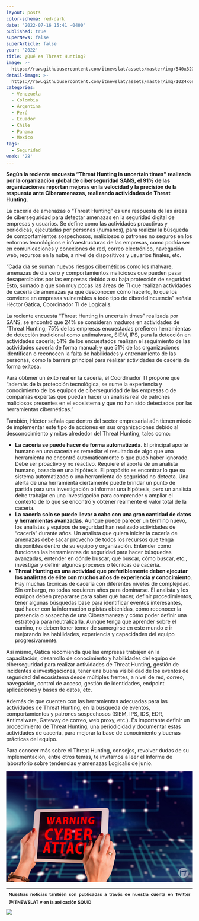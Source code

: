 ```yaml
---
layout: posts
color-schema: red-dark
date: '2022-07-16 15:41 -0400'
published: true
superNews: false
superArticle: false
year: '2022'
title: ¿Qué es Threat Hunting?
image: >-
  https://raw.githubusercontent.com/itnewslat/assets/master/img/540x320/warning-ciberataque-p.jpg
detail-image: >-
  https://raw.githubusercontent.com/itnewslat/assets/master/img/1024x680/warning-ciberataque-g.jpg
categories:
  - Venezuela
  - Colombia
  - Argentina
  - Perú
  - Ecuador
  - Chile
  - Panama
  - Mexico
tags:
  - Seguridad
week: '28'
---
```

**Según la reciente encuesta “Threat Hunting in uncertain times” realizada por la organización global de ciberseguridad SANS, el 91% de las organizaciones reportan mejoras en la velocidad y la precisión de la respuesta ante Ciberamenazas, realizando actividades de Threat Hunting.**

La cacería de amenazas o “Threat Hunting” es una respuesta de las áreas de ciberseguridad para detectar amenazas en la seguridad digital de empresas y usuarios. Se define como las actividades proactivas y periódicas, ejecutadas por personas (humanos), para realizar la búsqueda de comportamientos sospechosos, maliciosos o patrones no seguros en los entornos tecnológicos e infraestructuras de las empresas, como podría ser en comunicaciones y conexiones de red, correo electrónico, navegación web, recursos en la nube, a nivel de dispositivos y usuarios finales, etc.

“Cada día se suman nuevos riesgos cibernéticos como los malware, amenazas de día cero y comportamientos maliciosos que pueden pasar desapercibidos por las empresas debido a su baja protección de seguridad. Esto, sumado a que son muy pocas las áreas de TI que realizan actividades de cacería de amenazas ya que desconocen cómo hacerlo, lo que los convierte en empresas vulnerables a todo tipo de ciberdelincuencia” señala Héctor Gática, Coordinador TI de Logicalis.

La reciente encuesta “Threat Hunting in uncertain times” realizada por SANS, se encontró que 24% se consideran maduros en actividades de “Threat Hunting; 75% de las empresas encuestadas prefieren herramientas de detección tradicional como antimalware, SIEM, IPS, para la detección en actividades cacería; 51% de los encuestados realizan el seguimiento de las actividades cacería de forma manual; y que 51% de las organizaciones identifican o reconocen la falta de habilidades y entrenamiento de las personas, como la barrera principal para realizar actividades de cacería de forma exitosa.

Para obtener un éxito real en la cacería, el Coordinador TI propone que “además de la protección tecnológica, se sume la experiencia y conocimiento de los equipos de ciberseguridad de las empresas o de compañías expertas que puedan hacer un análisis real de patrones maliciosos presentes en el ecosistema y que no han sido detectados por las herramientas cibernéticas.”

También, Héctor señala que dentro del sector empresarial aún tienen miedo de implementar este tipo de acciones en sus organizaciones debido al desconocimiento y mitos alrededor del Threat Hunting, tales como:

- **La cacería se puede hacer de forma automatizada**. El principal aporte humano en una cacería es remediar el resultado de algo que una herramienta no encontró automáticamente o que pudo haber ignorado. Debe ser proactivo y no reactivo. Requiere el aporte de un analista humano, basado en una hipótesis. El propósito es encontrar lo que su sistema automatizado o una herramienta de seguridad no detecta. Una alerta de una herramienta ciertamente puede brindar un punto de partida para una investigación o informar una hipótesis, pero un analista debe trabajar en una investigación para comprender y ampliar el contexto de lo que se encontró y obtener realmente el valor total de la cacería. 
- **La cacería solo se puede llevar a cabo con una gran cantidad de datos y herramientas avanzadas**. Aunque puede parecer un término nuevo, los analistas y equipos de seguridad han realizado actividades de “cacería” durante años. Un analista que quiera iniciar la cacería de amenazas debe sacar provecho de todos los recursos que tenga disponibles dentro de su equipo y organización. Entender cómo funcionan las herramientas de seguridad para hacer búsquedas avanzadas, entender en dónde buscar, qué buscar, cómo buscar, etc., investigar y definir algunos procesos o técnicas de cacería.
- **Threat Hunting es una actividad que preferiblemente deben ejecutar los analistas de élite con muchos años de experiencia y conocimiento**. Hay muchas técnicas de cacería con diferentes niveles de complejidad. Sin embargo, no todas requieren años para dominarse. El analista y los equipos deben prepararse para saber qué hacer, definir procedimientos, tener algunas búsquedas base para identificar eventos interesantes, qué hacer con la información o pistas obtenidas, cómo reconocer la presencia o sospecha de una Ciberamaneza y cómo poder definir una estrategia para neutralizarla. Aunque tenga que aprender sobre el camino, no deben tener temor de sumergirse en este mundo e ir mejorando las habilidades, experiencia y capacidades del equipo progresivamente.

Así mismo, Gática recomienda que las empresas trabajen en la capacitación, desarrollo de conocimiento y habilidades del equipo de ciberseguridad para realizar actividades de Threat Hunting, gestión de incidentes e investigaciones, tener una buena visibilidad de los eventos de seguridad del ecosistema desde múltiples frentes, a nivel de red, correo, navegación, control de acceso, gestión de identidades, endpoint aplicaciones y bases de datos, etc.

Además de que cuenten con las herramientas adecuadas para las actividades de Threat Hunting, en la búsqueda de eventos, comportamientos y patrones sospechosos (SIEM, IPS, IDS, EDR, Antimalware, Gateway de correo, web proxy, etc.). Es importante definir un procedimiento de Threat Hunting, una periodicidad y documentar estas actividades de cacería, para mejorar la base de conocimiento y buenas prácticas del equipo.

Para conocer más sobre el Threat Hunting, consejos, revolver dudas de su implementación, entre otros temas, te invitamos a leer el Informe de laboratorio sobre tendencias y amenazas Logicalis de junio.

![](https://raw.githubusercontent.com/itnewslat/assets/master/img/540x320/warning-ciberataque-p.jpg)

<table style="height: 42px;" width="569">
<tbody>
<tr>
<td style="text-align: justify;"><sub><strong>Nuestras noticias también son publicadas a través de nuestra cuenta en Twitter <a href="https://twitter.com/itnewslat?lang=es">@ITNEWSLAT</a> y en la aplicación <a href="https://squidapp.co/en/">SQUID</a></strong></sub></td>
</tr>
</tbody>
</table>

<img src="https://tracker.metricool.com/c3po.jpg?hash=56f88a41e39ab42c063cc51676587a04"/>